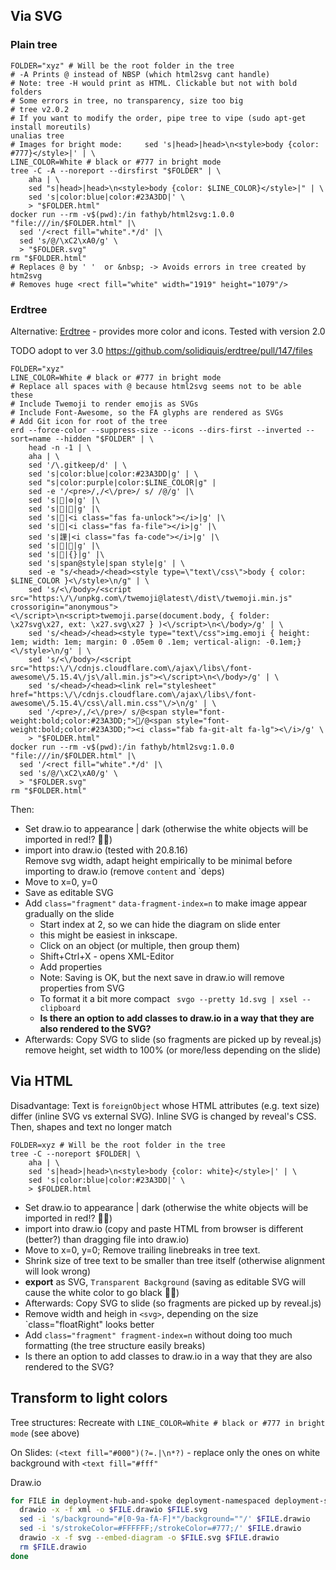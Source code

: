 ## Via SVG

### Plain tree

```shell
FOLDER="xyz" # Will be the root folder in the tree
# -A Prints @ instead of NBSP (which html2svg cant handle)
# Note: tree -H would print as HTML. Clickable but not with bold folders
# Some errors in tree, no transparency, size too big
# tree v2.0.2
# If you want to modify the order, pipe tree to vipe (sudo apt-get install moreutils) 
unalias tree
# Images for bright mode:     sed 's|head>|head>\n<style>body {color: #777}</style>|' | \
LINE_COLOR=White # black or #777 in bright mode
tree -C -A --noreport --dirsfirst "$FOLDER" | \
    aha | \
    sed "s|head>|head>\n<style>body {color: $LINE_COLOR}</style>|" | \
    sed 's|color:blue|color:#23A3DD|' \
    > "$FOLDER.html"
docker run --rm -v$(pwd):/in fathyb/html2svg:1.0.0 "file:///in/$FOLDER.html" |\
  sed '/<rect fill="white".*/d' |\
  sed 's/@/\xC2\xA0/g' \
  > "$FOLDER.svg"
rm "$FOLDER.html"
# Replaces @ by ' '  or &nbsp; -> Avoids errors in tree created by htm2svg
# Removes huge <rect fill="white" width="1919" height="1079"/>
```

### Erdtree

Alternative: [Erdtree](https://github.com/solidiquis/erdtree ) - provides more color and icons. Tested with version 2.0

TODO adopt to ver 3.0
https://github.com/solidiquis/erdtree/pull/147/files

```shell
FOLDER="xyz"
LINE_COLOR=White # black or #777 in bright mode
# Replace all spaces with @ because html2svg seems not to be able these
# Include Twemoji to render emojis as SVGs
# Include Font-Awesome, so the FA glyphs are rendered as SVGs
# Add Git icon for root of the tree
erd --force-color --suppress-size --icons --dirs-first --inverted --sort=name --hidden "$FOLDER" | \
    head -n -1 | \
    aha | \
    sed '/\.gitkeep/d' | \
    sed 's|color:blue|color:#23A3DD|g' | \
    sed "s|color:purple|color:$LINE_COLOR|g" |
    sed -e '/<pre>/,/<\/pre>/ s/ /@/g' |\
    sed 's||⚙|g' |\
    sed 's||📁|g' |\
    sed 's||<i class="fas fa-unlock"></i>|g' |\
    sed 's||<i class="fas fa-file"></i>|g' |\
    sed 's|謹|<i class="fas fa-code"></i>|g' |\
    sed 's||🐋|g' |\
    sed 's||{}|g' |\
    sed 's|span@style|span style|g' | \
    sed -e "s/<head>/<head><style type=\"text\/css\">body { color: $LINE_COLOR }<\/style>\n/g" | \
    sed 's/<\/body>/<script src="https:\/\/unpkg.com\/twemoji@latest\/dist\/twemoji.min.js" crossorigin="anonymous"><\/script>\n<script>twemoji.parse(document.body, { folder: \x27svg\x27, ext: \x27.svg\x27 } )<\/script>\n<\/body>/g' | \
    sed 's/<head>/<head><style type="text\/css">img.emoji { height: 1em; width: 1em; margin: 0 .05em 0 .1em; vertical-align: -0.1em;}<\/style>\n/g' | \
    sed 's/<\/body>/<script src="https:\/\/cdnjs.cloudflare.com\/ajax\/libs\/font-awesome\/5.15.4\/js\/all.min.js"><\/script>\n<\/body>/g' | \
    sed 's/<head>/<head><link rel="stylesheet" href="https:\/\/cdnjs.cloudflare.com\/ajax\/libs\/font-awesome\/5.15.4\/css\/all.min.css"\/>\n/g' | \
    sed '/<pre>/,/<\/pre>/ s/@<span style="font-weight:bold;color:#23A3DD;">📁/@<span style="font-weight:bold;color:#23A3DD;"><i class="fab fa-git-alt fa-lg"><\/i>/g' \
    > "$FOLDER.html"
docker run --rm -v$(pwd):/in fathyb/html2svg:1.0.0 "file:///in/$FOLDER.html" |\
  sed '/<rect fill="white".*/d' |\
  sed 's/@/\xC2\xA0/g' \
  > "$FOLDER.svg"
rm "$FOLDER.html"
```

Then:
* Set draw.io to appearance | dark (otherwise the white objects will be imported in red!? 🤷‍♂️)
* import into draw.io (tested with 20.8.16)  
  Remove svg width, adapt height empirically to be minimal before importing to draw.io
  (remove `content` and `deps)
* Move to x=0, y=0 
* Save as editable SVG
* Add `class="fragment"` `data-fragment-index=n` to make image appear gradually on the slide 
  * Start index at 2, so we can hide the diagram on slide enter
  * this might be easiest in inkscape.
  * Click on an object (or multiple, then group them)
  * Shift+Ctrl+X - opens XML-Editor
  * Add properties
  * Note: Saving is OK, but the next save in draw.io will remove properties from SVG
  * To format it a bit more compact ` svgo --pretty 1d.svg | xsel --clipboard`
  * **Is there an option to add classes to draw.io in a way that they are also rendered to the SVG?**
* Afterwards: Copy SVG to slide (so fragments are picked up by reveal.js)   
    remove height, set width to 100% (or more/less depending on the slide)

## Via HTML

Disadvantage: Text is `foreignObject` whose HTML attributes (e.g. text size) differ (inline SVG vs external SVG).
Inline SVG is changed by reveal's CSS. Then, shapes and text no longer match

```shell
FOLDER=xyz # Will be the root folder in the tree
tree -C --noreport $FOLDER| \
    aha | \
    sed 's|head>|head>\n<style>body {color: white}</style>|' | \
    sed 's|color:blue|color:#23A3DD|' \
    > $FOLDER.html
```
* Set draw.io to appearance | dark (otherwise the white objects will be imported in red!? 🤷‍♂️)
* import into draw.io (copy and paste HTML from browser is different (better?) than dragging file into draw.io)
* Move to x=0, y=0; Remove trailing linebreaks in tree text.
* Shrink size of tree text to be smaller than tree itself (otherwise alignment will look wrong)
* **export** as SVG, `Transparent Background` (saving as editable SVG will cause the white color to go black 🤷‍♂️)
* Afterwards: Copy SVG to slide (so fragments are picked up by reveal.js)
* Remove width and heigh in `<svg>`, depending on the size `class="floatRight" looks better
* Add `class="fragment" fragment-index=n` without doing too much formatting (the tree structure easily breaks)
* Is there an option to add classes to draw.io in a way that they are also rendered to the SVG?

## Transform to light colors

Tree structures: Recreate with `LINE_COLOR=White # black or #777 in bright mode` (see above)

On Slides: `(<text fill="#000")(?=.|\n*?)` - replace only the ones on white background with `<text fill="#fff"` 

Draw.io
```bash
for FILE in deployment-hub-and-spoke deployment-namespaced deployment-standalone; do
  drawio -x -f xml -o $FILE.drawio $FILE.svg
  sed -i 's/background="#[0-9a-fA-F]*"/background=""/' $FILE.drawio
  sed -i 's/strokeColor=#FFFFFF;/strokeColor=#777;/' $FILE.drawio
  drawio -x -f svg --embed-diagram -o $FILE.svg $FILE.drawio
  rm $FILE.drawio
done
```